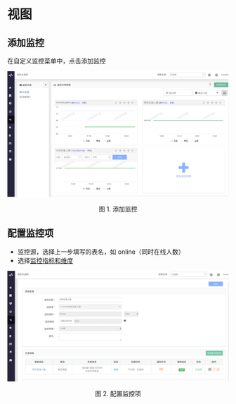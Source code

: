 # 视图
## 添加监控

在自定义监控菜单中，点击添加监控

![](../../assets/15371528564517.jpg)
<center>图 1. 添加监控</center>

## 配置监控项

- 监控源，选择上一步填写的表名，如 online（同时在线人数）
- 选择[监控指标和维度](../../术语解释/Concepts_Terminology.md)

![](../../assets/15371564772288.jpg)
<center>图 2. 配置监控项</center>
